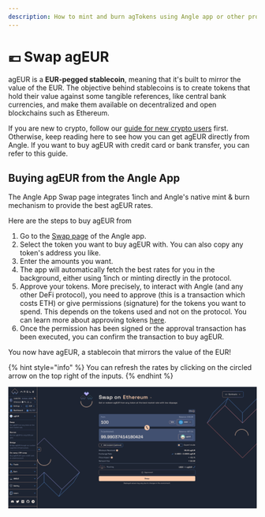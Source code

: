 ```yaml
---
description: How to mint and burn agTokens using Angle app or other providers
---
```


# 💶 Swap agEUR

agEUR is a **EUR-pegged stablecoin**, meaning that it's built to mirror the value of the EUR. The objective behind stablecoins is to create tokens that hold their value against some tangible references, like central bank currencies, and make them available on decentralized and open blockchains such as Ethereum.

If you are new to crypto, follow our [guide for new crypto users](newbie.md) first. Otherwise, keep reading here to see how you can get agEUR directly from Angle. If you want to buy agEUR with credit card or bank transfer, you can refer to this guide.

## Buying agEUR from the Angle App

The Angle App Swap page integrates 1inch and Angle's native mint & burn mechanism to provide the best agEUR rates.

Here are the steps to buy agEUR from

1. Go to the [Swap page](https://app.angle.money/#/swap) of the Angle app.
2. Select the token you want to buy agEUR with. You can also copy any token's address you like.
3. Enter the amounts you want.
4. The app will automatically fetch the best rates for you in the background, either using 1inch or minting directly in the protocol.
5. Approve your tokens. More precisely, to interact with Angle (and any other DeFi protocol), you need to approve (this is a transaction which costs ETH) or give permissions (signature) for the tokens you want to spend. This depends on the tokens used and not on the protocol. You can learn more about approving tokens [here](/guides/app-guides/app-faq.md).
6. Once the permission has been signed or the approval transaction has been executed, you can confirm the transaction to buy agEUR.

You now have agEUR, a stablecoin that mirrors the value of the EUR!

{% hint style="info" %}
You can refresh the rates by clicking on the circled arrow on the top right of the inputs.
{% endhint %}

![Minting agEUR](/.gitbook/assets/swap-agEUR.png)
